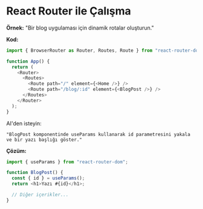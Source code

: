 # React Router ile Çalışma

**Örnek:**
"Bir blog uygulaması için dinamik rotalar oluşturun."

**Kod:**

```javascript
import { BrowserRouter as Router, Routes, Route } from "react-router-dom";

function App() {
  return (
    <Router>
      <Routes>
        <Route path="/" element={<Home />} />
        <Route path="/blog/:id" element={<BlogPost />} />
      </Routes>
    </Router>
  );
}
```

AI'den isteyin:

```
"BlogPost komponentinde useParams kullanarak id parametresini yakala ve bir yazı başlığı göster."
```

**Çözüm:**

```javascript
import { useParams } from "react-router-dom";

function BlogPost() {
  const { id } = useParams();
  return <h1>Yazı #{id}</h1>;

  // Diğer içerikler...
}
```
